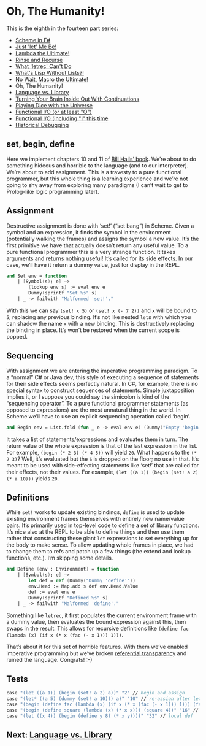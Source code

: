 # Oh, The Humanity!

This is the eighth in the fourteen part series:

* [Scheme in F#](intro.md)
* [Just 'let' Me Be!](let.md)
* [Lambda the Ultimate!](lambda.md)
* [Rinse and Recurse](recurse.md)
* [What 'letrec' Can't Do](letstar.md)
* [What's Lisp Without Lists?!](lists.md)
* [No Wait, Macro the Ultimate!](macros.md)
* Oh, The Humanity!
* [Language vs. Library](library.md)
* [Turning Your Brain Inside Out With Continuations](continuations.md)
* [Playing Dice with the Universe](amb.md)
* [Functional I/O (or at least "O")](functional_o.md)
* [Functional I/O (including "I" this time](functinal_i.md)
* [Historical Debugging](debugging.md)

## set, begin, define

Here we implement chapters 10 and 11 of [Bill Hails’ book](http://billhails.net/Book/). We’re about to do something hideous and horrible to the language (and to our interpreter). We’re about to add assignment. This is a travesty to a pure functional programmer, but this whole thing is a learning experience and we’re not going to shy away from exploring many paradigms (I can’t wait to get to Prolog-like logic programming later).

## Assignment

Destructive assignment is done with ‘set!’ (“set bang”) in Scheme. Given a symbol and an expression, it finds the symbol in the environment (potentially walking the frames) and assigns the symbol a new value. It’s the first primitive we have that actually doesn’t return any useful value. To a pure functional programmer this is a very strange function. It takes arguments and returns nothing useful! It’s called for its side effects. In our case, we’ll have it return a dummy value, just for display in the REPL.

``` fsharp
and Set env = function 
    | [Symbol(s); e] –> 
        (lookup env s) := eval env e 
        Dummy(sprintf "Set %s" s) 
    | _ -> failwith "Malformed 'set!'."
```

With this we can say `(set! x 5)` or `(set! x (- 7 2))` and `x` will be bound to `5`; replacing any previous binding. It’s not like nested `let`s with which you can shadow the name `x` with a new binding. This is destructively replacing the binding in place. It’s won’t be restored when the current scope is popped.

## Sequencing

With assignment we are entering the imperative programming paradigm. To a “normal” C# or Java dev, this style of executing a sequence of statements for their side effects seems perfectly natural. In C#, for example, there is no special syntax to construct sequences of statements. Simple juxtaposition implies it, or I suppose you could say the simicolon is kind of the “sequencing operator”. To a pure functional programmer statements (as opposed to expressions) are the most unnatural thing in the world. In Scheme we’ll have to use an explicit sequencing operation called ‘begin’.

``` fsharp
and Begin env = List.fold (fun _ e -> eval env e) (Dummy("Empty 'begin'"))
```

It takes a list of statements/expressions and evaluates them in turn. The return value of the whole expression is that of the last expression in the list. For example, `(begin (* 2 3) (* 4 5))` will yield `20`. What happens to the `(* 2 3)`? Well, it’s evaluated but the `6` is dropped on the floor; no use in that. It’s meant to be used with side-effecting statements like ‘set!’ that are called for their effects, not their values. For example, `(let ((a 1)) (begin (set! a 2) (* a 10)))` yields `20`.

## Definitions

While `set!` works to update existing bindings, `define` is used to update existing environment frames themselves with entirely new name/value pairs. It’s primarily used in top-level code to define a set of library functions. It’s nice also at the REPL to be able to define things and then use them rather that constructing these giant `let` expressions to set everything up for the body to make sense. To allow updating whole frames in place, we had to change them to refs and patch up a few things (the extend and lookup functions, etc.). I’m skipping some details.

``` fsharp
and Define (env : Environment) = function 
    | [Symbol(s); e] –> 
        let def = ref (Dummy("Dummy 'define'")) 
        env.Head := Map.add s def env.Head.Value 
        def := eval env e 
        Dummy(sprintf "Defined %s" s) 
    | _ -> failwith "Malformed 'define'."
```

Something like `letrec`, it first populates the current environment frame with a dummy value, then evaluates the bound expression against this, then swaps in the result. This allows for recursive definitions like `(define fac (lambda (x) (if x (* x (fac (- x 1))) 1)))`.

That’s about it for this set of horrible features. With them we’ve enabled imperative programming but we’ve broken [referential transparency](http://en.wikipedia.org/wiki/Referential_transparency_(computer_science)) and ruined the language. Congrats! :-)

## Tests

``` fsharp
case "(let ((a 1)) (begin (set! a 2) a))" "2" // begin and assign 
case "(let* ((a 5) (dummy (set! a 10))) a)" "10" // re-assign after let 
case "(begin (define fac (lambda (x) (if x (* x (fac (- x 1))) 1))) (fac 7))" "5040" // define recursive 
case "(begin (define square (lambda (x) (* x x))) (square 4))" "16" // global def 
case "(let ((x 4)) (begin (define y 8) (* x y))))" "32" // local def
```

## Next: [Language vs. Library](library.md)
